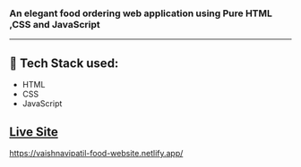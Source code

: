 ### An elegant food ordering web application using Pure HTML ,CSS and JavaScript 
- - - -
## :rocket: Tech Stack used: 
- HTML
- CSS
- JavaScript 


## [Live Site](https://vaishnavipatil-food-website.netlify.app/)
 https://vaishnavipatil-food-website.netlify.app/
 
 
 
